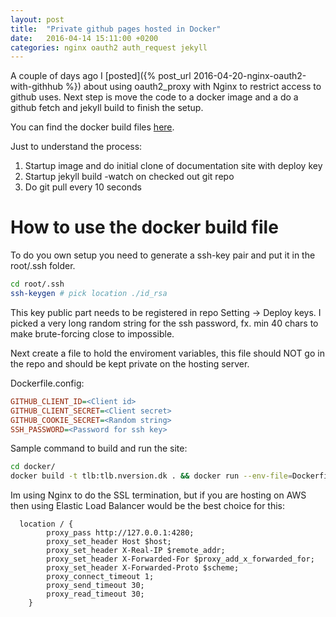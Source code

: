 ```yaml
---
layout: post
title:  "Private github pages hosted in Docker"
date:   2016-04-14 15:11:00 +0200
categories: nginx oauth2 auth_request jekyll
---
```


A couple of days ago I [posted]({% post_url 2016-04-20-nginx-oauth2-with-githhub %})
about using oauth2_proxy with Nginx to restrict access to github uses. Next
step is move the code to a docker image and a do a github fetch and jekyll build
to finish the setup.

You can find the docker build files [here](https://github.com/tlbdk/tlbdk.github.io/tree/master/docker).

Just to understand the process:
1. Startup image and do initial clone of documentation site with deploy key
2. Startup jekyll build -watch on checked out git repo
2. Do git pull every 10 seconds

# How to use the docker build file

To do you own setup you need to generate a ssh-key pair and put it in the
root/.ssh folder.

``` bash
cd root/.ssh
ssh-keygen # pick location ./id_rsa
```

This key public part needs to be registered in repo Setting -> Deploy keys. I
picked a very long random string for the ssh password, fx. min 40 chars to make
brute-forcing close to impossible.  

Next create a file to hold the enviroment variables, this file should NOT go in
the repo and should be kept private on the hosting server.

Dockerfile.config:
``` ini
GITHUB_CLIENT_ID=<Client id>
GITHUB_CLIENT_SECRET=<Client secret>
GITHUB_COOKIE_SECRET=<Random string>
SSH_PASSWORD=<Password for ssh key>
```

Sample command to build and run the site:
``` bash
cd docker/
docker build -t tlb:tlb.nversion.dk . && docker run --env-file=Dockerfile.config -t -i -p 4280:80 tlb:tlb.nversion.dk
```

Im using Nginx to do the SSL termination, but if you are hosting on AWS then
using Elastic Load Balancer would be the best choice for this:

``` nginx
  location / {
		proxy_pass http://127.0.0.1:4280;
		proxy_set_header Host $host;
		proxy_set_header X-Real-IP $remote_addr;
		proxy_set_header X-Forwarded-For $proxy_add_x_forwarded_for;
		proxy_set_header X-Forwarded-Proto $scheme;
		proxy_connect_timeout 1;
		proxy_send_timeout 30;
		proxy_read_timeout 30;
	}
```
